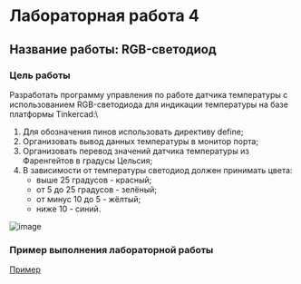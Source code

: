 # Лабораторная работа 4
## Название работы: RGB-светодиод

### Цель работы
Разработать программу управления по работе датчика температуры с использованием RGB-светодиода для индикации температуры на базе платформы Tinkercad:\
1. Для обозначения пинов использовать директиву define;
2. Организовать вывод данных температуры в монитор порта;
3. Организовать перевод значений датчика температуры из Фаренгейтов в градусы Цельсия;
4. В зависимости от температуры светодиод должен принимать цвета:
   - выше 25 градусов - красный;
   - от 5 до 25 градусов - зелёный;
   - от минус 10 до 5 - жёлтый;
   - ниже 10 - синий.

![image](https://github.com/belvasevg/Programming-of-microcontrollers-SUAI-/assets/62217397/22e21e91-59c0-48d5-a670-090fe4caec13)

### Пример выполнения лабораторной работы
[Пример](https://www.tinkercad.com/things/1JrRcYPhKcP-laboratornaya-4-datchik-temperatury/editel?sharecode=plJTiczFs6XVsExl9cCVfDr-bL-ssL0d4EUknPEW3QQ/ "ссылка на платформу Tinkercad")
